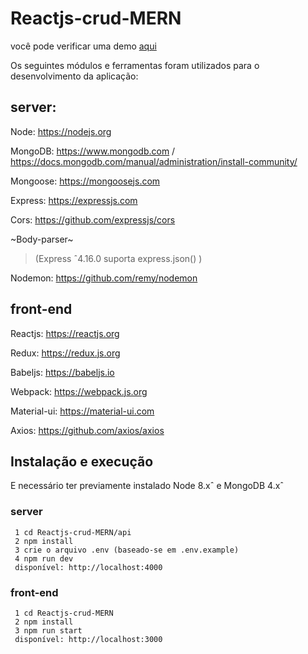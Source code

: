 # Reactjs-crud-MERN
você pode verificar uma demo [aqui](http://reactcrud-net.umbler.net/) 

Os seguintes módulos e ferramentas foram utilizados para o desenvolvimento da aplicação:

## server:
Node:  https://nodejs.org

MongoDB: https://www.mongodb.com / https://docs.mongodb.com/manual/administration/install-community/

Mongoose: https://mongoosejs.com

Express: https://expressjs.com

Cors: https://github.com/expressjs/cors

~Body-parser~
> (Express ˆ4.16.0 suporta express.json() )

Nodemon: https://github.com/remy/nodemon

## front-end
Reactjs: https://reactjs.org

Redux:   https://redux.js.org

Babeljs: https://babeljs.io

Webpack: https://webpack.js.org

Material-ui: https://material-ui.com

Axios: https://github.com/axios/axios

## Instalação e execução
 
 E necessário ter previamente instalado Node 8.xˆ e MongoDB 4.xˆ

### server

```
 1 cd Reactjs-crud-MERN/api
 2 npm install
 3 crie o arquivo .env (baseado-se em .env.example)
 4 npm run dev
 disponível: http://localhost:4000
```

### front-end

```
 1 cd Reactjs-crud-MERN
 2 npm install
 3 npm run start
 disponível: http://localhost:3000
```

